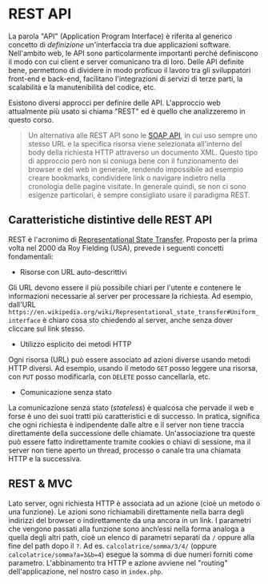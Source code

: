 # REST API

La parola "API" (Application Program Interface) è riferita al generico concetto di _definizione_ un'interfaccia tra due applicazioni software. Nell'ambito web, le API sono particolarmente importanti perché definiscono il modo con cui client e server comunicano tra di loro. Delle API definite bene, permettono di dividere in modo proficuo il lavoro tra gli sviluppatori front-end e back-end, facilitano l'integrazioni di servizi di terze parti, la scalabilità e la manutenibilità del codice, etc.

Esistono diversi approcci per definire delle API. L'approccio web attualmente più usato si chiama "REST" ed è quello che analizzeremo in questo corso.

> Un alternativa alle REST API sono le [SOAP API](https://it.wikipedia.org/wiki/SOAP), in cui uso sempre uno stesso URL e la specifica risorsa viene selezionata all'interno del body della richiesta HTTP attraverso un documento XML. Questo tipo di approccio però non si coniuga bene con il funzionamento dei browser e del web in generale, rendendo impossibile ad esempio creare bookmarks, condividere link o navigare indietro nella cronologia delle pagine visitate. In generale quindi, se non ci sono esigenze particolari, è sempre consigliato usare il paradigma REST.

## Caratteristiche distintive delle REST API
REST è l'acronimo di [Representational State Transfer](https://it.wikipedia.org/wiki/Representational_state_transfer). Proposto per la prima volta nel 2000 da Roy Fielding (USA), prevede i seguenti concetti fondamentali:

- Risorse con URL auto-descrittivi

Gli URL devono essere il più possibile chiari per l'utente e contenere le informazioni necessarie al server per processare la richiesta. Ad esempio, dall'URL `https://en.wikipedia.org/wiki/Representational_state_transfer#Uniform_interface` è chiaro cosa sto chiedendo al server, anche senza dover cliccare sul link stesso.

- Utilizzo esplicito dei metodi HTTP

Ogni risorsa (URL) può essere associato ad azioni diverse usando metodi HTTP diversi. Ad esempio, usando il metodo `GET` posso leggere una risorsa, con `PUT` posso modificarla, con `DELETE` posso cancellarla, etc.

- Comunicazione senza stato

La comunicazione senza stato (_stateless_) è qualcosa che pervade il web e forse è uno dei suoi tratti più caratteristici e di successo. In pratica, significa che ogni richiesta è indipendente dalle altre e il server non tiene traccia direttamente della successione delle chiamate. Un'associazione tra queste può essere fatto indirettamente tramite cookies o chiavi di sessione, ma il server non tiene aperto un thread, processo o canale tra una chiamata HTTP e la successiva.


## REST & MVC
Lato server, ogni richiesta HTTP è associata ad un azione (cioè un metodo o una funzione). Le azioni sono richiamabili direttamente nella barra degli indirizzi del browser o indirettamente da una ancora in un link. I parametri che vengono passati alla funzione sono anch’essi nella forma analoga a quella degli altri path, cioè un elenco di parametri separati da `/` oppure alla fine del path dopo il `?`. Ad es. `calcolatrice/somma/3/4/` (oppure `calcolatrice/somma?a=3&b=4`) esegue la somma di due numeri forniti come parametro. L'abbinamento tra HTTP e azione avviene nel "routing" dell'applicazione, nel nostro caso in `index.php`.

